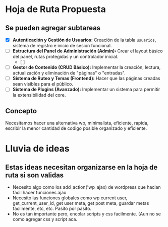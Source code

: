 # Hoja de Ruta Propuesta
## Se pueden agregar subtareas

- [x] **Autenticación y Gestión de Usuarios:** Creación de la tabla `usuarios`, sistema de registro e inicio de sesión funcional.
- [ ] **Estructura del Panel de Administración (Admin):** Crear el layout básico del panel, rutas protegidas y un controlador inicial.
    - [ ] 
- [ ] **Gestor de Contenido (CRUD Básico):** Implementar la creación, lectura, actualización y eliminación de "páginas" o "entradas".
- [ ] **Sistema de Ruteo y Temas (Frontend):** Hacer que las páginas creadas sean visibles para el público.
- [ ] **Sistema de Plugins (Avanzado):** Implementar un sistema para permitir la extensibilidad del core.

## Concepto 

Necesitamos hacer una alternativa wp, minimalista, eficiente, rapida, escribir la menor cantidad de codigo posible organizado y eficiente.

# Lluvia de ideas
## Estas ideas necesitan organizarse en la hoja de ruta si son validas

- Necesito algo como los add_action('wp_ajax) de wordpress que hacian facil hacer funciones ajax
- Necesito las funciones globales como wp current user, get_current_user_id, get user meta, get post meta, guardar metas facilmente, etc, etc. Pasito por pasito.
- No es tan importante pero, encolar scripts y css facilmente. (Aun no se como agregar css y script aca. 